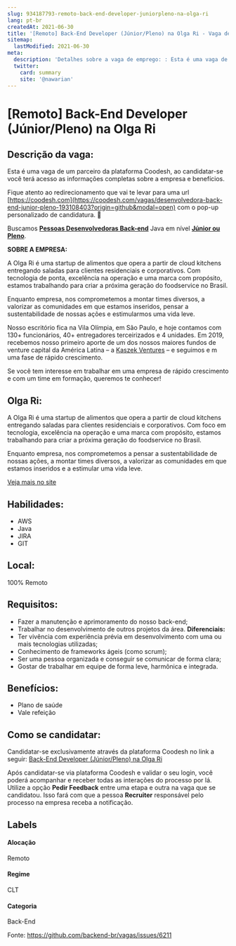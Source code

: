 ```yaml
---
slug: 934187793-remoto-back-end-developer-juniorpleno-na-olga-ri
lang: pt-br
createdAt: 2021-06-30
title: '[Remoto] Back-End Developer (Júnior/Pleno) na Olga Ri - Vaga de Emprego'
sitemap:
  lastModified: 2021-06-30
meta:
  description: 'Detalhes sobre a vaga de emprego: : Esta é uma vaga de um parceiro da plataforma Coodesh, ao candidatar-se você terá acesso as informações completas sobre a empresa e benefícios.  Fique atento ao redirecionamento que vai te levar para uma url [https://coodesh.com](https://coodesh.com/vagas/desenvolvedora-back-end-junior-pleno-193108403?origin=github&modal=open) com o pop-up personalizado de candidatura. 👋 <p>Buscamos <strong><ins>Pessoas Desenvolvedoras Back-end</ins></strong> Java em nível <strong><ins>Júnior ou Pleno</ins></strong>.</p> <p></p> <p><strong>SOBRE A EMPRESA:</strong></p> <p>A Olga Ri é uma startup de alimentos que opera a partir de cloud kitchens entregando saladas para clientes residenciais e corporativos. Com tecnologia de ponta, excelência na operação e uma marca com propósito, estamos trabalhando para criar a próxima geração do foodservice no Brasil.</p> <p>Enquanto empresa, nos comprometemos a montar times diversos, a valorizar as comunidades em que estamos inseridos, pensar a sustentabilidade de nossas ações e estimularmos uma vida leve.</p> <p>Nosso escritório fica na Vila Olímpia, em São Paulo, e hoje contamos com 130+ funcionários, 40+ entregadores terceirizados e 4 unidades. Em 2019, recebemos nosso primeiro aporte de um dos nossos maiores fundos de venture capital da América Latina – a <a href="https://braziljournal.com/kaszek-investe-em-salada-olga-ri" target="_blank">Kaszek Ventures</a> – e seguimos e m uma fase de rápido crescimento.</p> <p>Se você tem interesse em trabalhar em uma empresa de rápido crescimento e com um time em formação, queremos te conhecer!</p>'
  twitter:
    card: summary
    site: '@nawarian'
---
```


# [Remoto] Back-End Developer (Júnior/Pleno) na Olga Ri

## Descrição da vaga: 
Esta é uma vaga de um parceiro da plataforma Coodesh, ao candidatar-se você terá acesso as informações completas sobre a empresa e benefícios.


Fique atento ao redirecionamento que vai te levar para uma url [https://coodesh.com](https://coodesh.com/vagas/desenvolvedora-back-end-junior-pleno-193108403?origin=github&modal=open) com o pop-up personalizado de candidatura. 👋
<p>Buscamos <strong><ins>Pessoas Desenvolvedoras Back-end</ins></strong> Java em nível <strong><ins>Júnior ou Pleno</ins></strong>.</p>
<p></p>
<p><strong>SOBRE A EMPRESA:</strong></p>
<p>A Olga Ri é uma startup de alimentos que opera a partir de cloud kitchens entregando saladas para clientes residenciais e corporativos. Com tecnologia de ponta, excelência na operação e uma marca com propósito, estamos trabalhando para criar a próxima geração do foodservice no Brasil.</p>
<p>Enquanto empresa, nos comprometemos a montar times diversos, a valorizar as comunidades em que estamos inseridos, pensar a sustentabilidade de nossas ações e estimularmos uma vida leve.</p>
<p>Nosso escritório fica na Vila Olímpia, em São Paulo, e hoje contamos com 130+ funcionários, 40+ entregadores terceirizados e 4 unidades. Em 2019, recebemos nosso primeiro aporte de um dos nossos maiores fundos de venture capital da América Latina – a <a href="https://braziljournal.com/kaszek-investe-em-salada-olga-ri" target="_blank">Kaszek Ventures</a> – e seguimos e m uma fase de rápido crescimento.</p>
<p>Se você tem interesse em trabalhar em uma empresa de rápido crescimento e com um time em formação, queremos te conhecer!</p>

## Olga Ri: 
 <p>A Olga Ri é uma startup de alimentos que opera a partir de cloud kitchens entregando saladas para clientes residenciais e corporativos. Com foco em tecnologia, excelência na operação e uma marca com propósito, estamos trabalhando para criar a próxima geração do foodservice no Brasil.</p>
<p>Enquanto empresa, nos comprometemos a pensar a sustentabilidade de nossas ações, a montar times diversos, a valorizar as comunidades em que estamos inseridos e a estimular uma vida leve.</p><a href='https://coodesh.com/empresas/olga-ri'>Veja mais no site</a>

 ## Habilidades: 
 - AWS 
- Java 
- JIRA 
- GIT
## Local: 
 100% Remoto
## Requisitos: 
 - Fazer a manutenção e aprimoramento do nosso back-end; 
- Trabalhar no desenvolvimento de outros projetos da área.
**Diferenciais:** 
 - Ter vivência com experiência prévia em desenvolvimento com uma ou mais tecnologias utilizadas; 
- Conhecimento de frameworks ágeis (como scrum); 
- Ser uma pessoa organizada e conseguir se comunicar de forma clara; 
- Gostar de trabalhar em equipe de forma leve, harmônica e integrada.
## Benefícios: 
 - Plano de saúde 
- Vale refeição
## Como se candidatar:
Candidatar-se exclusivamente através da plataforma Coodesh no link a seguir: [Back-End Developer (Júnior/Pleno) na Olga Ri](https://coodesh.com/vagas/desenvolvedora-back-end-junior-pleno-193108403?origin=github&modal=open)


Após candidatar-se via plataforma Coodesh e validar o seu login, você poderá acompanhar e receber todas as interações do processo por lá. Utilize a opção <b>Pedir Feedback</b> entre uma etapa e outra na vaga que se candidatou. Isso fará com que a pessoa <b>Recruiter</b> responsável pelo processo na empresa receba a notificação.
## Labels
#### Alocação
Remoto
#### Regime
CLT
#### Categoria
Back-End

Fonte: https://github.com/backend-br/vagas/issues/6211